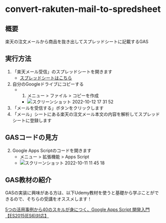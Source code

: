 # convert-rakuten-mail-to-spredsheet

## 概要

楽天の注文メールから商品を抜き出してスプレッドシートに記載するGAS

## 実行方法

1. 「楽天メール受信」のスプレッドシートを開きます
    - [スプレッドシートはこちら](https://docs.google.com/spreadsheets/d/15F8dsDXKbog_ZlxcCDnBKjeJQ4GMQnWypt97W-IAfHE/edit?usp=sharing) 
2. 自分のGoogleドライブにコピーする
    - 1. メニュー > ファイル > コピーを作成
        - ![スクリーンショット 2022-10-12 17 31 52](https://user-images.githubusercontent.com/10007402/196168801-ffb642f8-f81f-4e24-b664-41f0c4f9483c.png)
3. 「メールを受信する」ボタンをクリックします
4. 「メール」シートにある楽天の注文メール本文の内容を解析してスプレッドシートに登録します


## GASコードの見方


2. Google Apps Scriptのコードを開きます
    - メニュー > 拡張機能 > Apps Script
    - ![スクリーンショット 2022-10-11 11 45 18](https://user-images.githubusercontent.com/10007402/196169117-706a5d15-83e4-46b2-8ef7-ba00e31cb8fc.png)

## GAS教材の紹介

GASの実装に興味がある方は、以下Udemy教材を使うと基礎から学ぶことができるので、そちらの受講をオススメします！

[5つの活用事例から40のスキルが身につく、Google Apps Script 開発入門【ES2015(ES6)対応】](https://www.udemy.com/course/wywy-google-apps-script-forty-skills/?referralCode=7F7)
